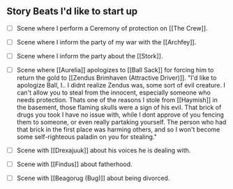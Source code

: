 ## Story Beats I'd like to start up
- [ ] Scene where I perform a Ceremony of protection on [[The Crew]].

- [ ] Scene where I inform the party of my war with the [[Archfey]].

- [ ] Scene where I inform the party about the [[Stork]].

- [ ] Scene where [[Aurelia]] apologizes to [[Ball Sack]] for forcing him to return the gold to [[Zendus Brimhaven (Attractive Driver)]].
"I'd like to apologize Ball, I.. I didnt realize Zendus was, some sort of evil creature. I can't allow you to steal from the innocent, especially someone who needs protection. Thats one of the reasons I stole from [[Haymish]] in the basement, those flaming skulls were a sign of his evil. That brick of drugs you took I have no issue with, while I dont approve of you fencing them to someone, or even really partaking yourself. The person who had that brick in the first place was harming others, and so I won't become some self-righteous paladin on you for stealing."
- [ ] Scene with [[Drexajuuk]] about his voices he is dealing with.
- [ ] Scene with [[Findus]] about fatherhood.
- [ ] Scene with [[Beagorug (Bug)]] about being divorced.